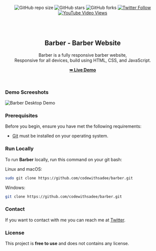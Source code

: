 <div align="center">
  
  ![GitHub repo size](https://img.shields.io/github/repo-size/codewithsadee/barber)
  ![GitHub stars](https://img.shields.io/github/stars/codewithsadee/barber?style=social)
  ![GitHub forks](https://img.shields.io/github/forks/codewithsadee/barber?style=social)
[![Twitter Follow](https://img.shields.io/twitter/follow/codewithsadee_?style=social)](https://twitter.com/intent/follow?screen_name=codewithsadee_)
  [![YouTube Video Views](https://img.shields.io/youtube/views/pIgMTd8ZFxY?style=social)](https://youtu.be/pIgMTd8ZFxY)

  <br />
  <br />

  <h2 align="center">Barber - Barber Website</h2>

  Barber is a fully responsive barber website, <br />Responsive for all devices, build using HTML, CSS, and JavaScript.

  <a href="https://codewithsadee.github.io/barber/"><strong>➥ Live Demo</strong></a>

</div>

<br />

### Demo Screeshots

![Barber Desktop Demo](./readme-images/desktop.png "Desktop Demo")

### Prerequisites

Before you begin, ensure you have met the following requirements:

* [Git](https://git-scm.com/downloads "Download Git") must be installed on your operating system.

### Run Locally

To run **Barber** locally, run this command on your git bash:

Linux and macOS:

```bash
sudo git clone https://github.com/codewithsadee/barber.git
```

Windows:

```bash
git clone https://github.com/codewithsadee/barber.git
```

### Contact

If you want to contact with me you can reach me at [Twitter](https://www.twitter.com/codewithsadee).

### License

This project is **free to use** and does not contains any license.